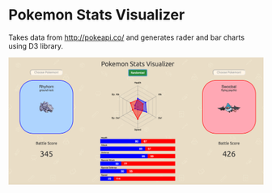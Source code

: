 # Pokemon Stats Visualizer

Takes data from http://pokeapi.co/ and generates rader and bar charts using D3 library.

![Alt text](/assets/images/pokemonD3.png?raw=true "screenshot")
